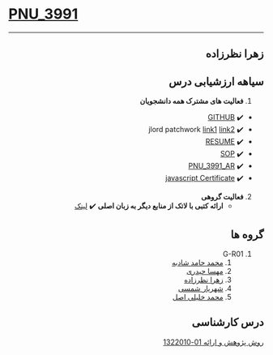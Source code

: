 # [PNU_3991](https://github.com/AliRazavi-edu/PNU_3991#TOC)

<div dir="rtl">

--------------------------

## زهرا نظرزاده

## سیاهه ارزشیابی درس
1. **فعالیت های مشترک همه دانشجویان**

- :heavy_check_mark: [GITHUB](https://github.com/zahranazarzade)
- :heavy_check_mark: jlord patchwork [link1](https://raw.githubusercontent.com/zahranazarzade/PNU_3991_AR/head/patchwork.png)  [link2](https://raw.githubusercontent.com/zahranazarzade/PNU_3991_AR/head/patchwork2.png)
- :heavy_check_mark: [RESUME](https://zahranazarzade.github.io/)
- :heavy_check_mark: [SOP](https://zahranazarzade.github.io/sop)
- :heavy_check_mark: [PNU_3991_AR](https://github.com/zahranazarzade/PNU_3991_AR)
- :heavy_check_mark: [javascript Certificate](https://github.com/saranaseri/PNU_3991_AR/blob/main/sololearn.js.jpeg)

2. **فعالیت گروهی**
    - **ارائه کتبی با لاتک از منابع دیگر به زبان اصلی**
        :heavy_check_mark: [لینک](https://github.com/zahranazarzade/PNU_3991_AR/tree/head/ResearchAndPresentationMethods/Latex%20193-195)



## گروه ها

<a name="G-R01"></a>
1. G-R01
    1. [محمد حامد شادبه](https://github.com/AliRazavi-edu/PNU_3991/tree/master/_BSc/ResearchAndPresentationMethods/1322010_01/31_%D9%85%D8%AD%D9%85%D8%AF%D8%AD%D8%A7%D9%85%D8%AF%20%D8%B4%D8%A7%D8%AF%D8%A8%D9%87)
    2. [مهسا حیدری](https://github.com/AliRazavi-edu/PNU_3991/tree/master/_BSc/ResearchAndPresentationMethods/1322010_01/17_%D9%85%D9%87%D8%B3%D8%A7%20%D8%AD%D9%8A%D8%AF%D8%B1%D9%8A)
    3. [زهرا نظرزاده](https://github.com/AliRazavi-edu/PNU_3991/tree/master/_BSc/ResearchAndPresentationMethods/1322010_01/65_%D8%B2%D9%87%D8%B1%D8%A7%20%D9%86%D8%B8%D8%B1%D8%B2%D8%A7%D8%AF%D9%87)
    4. [شهریار شمسی](https://github.com/AliRazavi-edu/PNU_3991/tree/master/_BSc/ResearchAndPresentationMethods/1322010_01/35_%D8%B4%D9%87%D8%B1%D9%8A%D8%A7%D8%B1%20%D8%B4%D9%85%D8%B3%D9%8A)
    5. [محمد خلیلی اصل](https://github.com/AliRazavi-edu/PNU_3991/tree/master/_BSc/ResearchAndPresentationMethods/1322010_02/18_%D9%85%D8%AD%D9%85%D8%AF%20%D8%AE%D9%84%D9%8A%D9%84%D9%8A%20%D8%A7%D8%B5%D9%84)
    


## درس کارشناسی
[روش پژوهش و اراِئه 01-1322010](https://github.com/AliRazavi-edu/PNU_3991/tree/master/_BSc/ResearchAndPresentationMethods)
<br>


</div>

